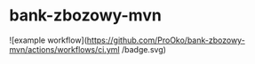 # bank-zbozowy-mvn
![example workflow](https://github.com/ProOko/bank-zbozowy-mvn/actions/workflows/ci.yml
/badge.svg)

